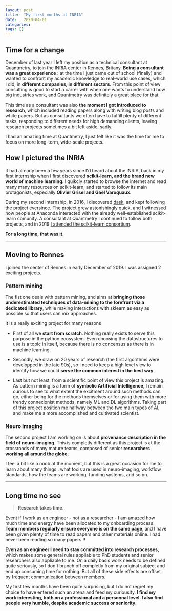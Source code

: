 ```yaml
---
layout: post
title:  "My first months at INRIA"
date:   2020-04-01
categories: 
tags: []
---
```


## Time for a change
December of last year I left my position as a technical consultant at Quantmetry, to join the INRIA center in Rennes, Britany.
**Being a consultant was a great experience** : at the time I just came out of school (finally) and wanted to confront my academic knowledge to real-world use cases, which I did, in **different companies, in different sectors**. From this point of view consulting is good to start a carrer with when one wants to understand how big industries work, and Quantmetry was definitely a great place for that.

This time as a consultant was also **the moment I got introduced to research**, which included reading papers along with writing blog posts and white papers. But as consultants we often have to fulfill plenty of different tasks, responding to different needs for high demanding clients, leaving research projects sometimes a bit left aside, sadly.

I had an amazing time at Quantmetry, I just felt like it was the time for me to focus on more long-term, wide-scale projects.

## How I pictured the INRIA
It had already been a few years since I'd heard about the INRIA, back in my first internship when I first discovered **scikit-learn, and the brand new world of machine learning**. I quikcly started to browse the internet and read many many resources on scikit-learn, and started to follow its main protagonists, especially **Olivier Grisel and Gaël Varoquaux**.

During my second internship, in 2016, I discovered [dask](https://dask.org/), and kept following the project eversince. The project grew astonishingly quick, and I witnessed how people at Anaconda interacted with the already well-established scikit-learn comunity. A consultant at Quantmetry I continued to follow both projects, and in 2019 [I attended the scikit-learn consortium](http://remiadon.github.io/machine-learning/2019/08/27/sklearn-consortium-part-2.html).

**For a long time, that was it**.


-------------------------

## Moving to Rennes
I joined the center of Rennes in early December of 2019. I was assigned 2 exciting projects. 

### Pattern mining
The fist one deals with pattern mining,
and aims at **bringing those underestimated techniques of data-mining to the forefront via a dedicated library**, while making interactions with sklearn as easy as possible so that users can mix approaches.

It is a really exciting project for many reasons

- First of all we **start from scratch**. Nothing really exists to serve this purpose in the python ecosystem. Even choosing the datastructures to use is a topic in itself, because there is no concensus as there is in machine learning.

- Secondly, we draw on 20 years of research (the first algorithms were developped in the late 90s), so I need to keep a high level view to identify how we could **serve the common interest in the best way**.

- Last but not least, from a scientific point of view this project is amazing. As pattern mining is a form of **symbolic Artificial Intelligence**, I remain curious to see to what extent the excitment around such methods can go, either being for the methods themselves or for using them with more trendy connexionist methods, namely ML and DL algorithms. Taking part of this project position me halfway between the two main types of AI, and make me a more accomplished and cultivated scientist.


### Neuro imaging
The second project I am working on is about **provenance description in the field of neuro-imaging**. This is completly different as this project is at the crossroads of many mature teams, composed of senior **researchers working all around the globe**. 

I feel a bit like a noob at the moment, but this is a great occasion for me to learn about many things : what tools are used in neuro-imaging, workflow standards, how the teams are working, funding systems, and so on.

--------------------

## Long time no see
> **Research takes time**.

Event if I work as an engineer - not as a researcher - I am amazed how much time and energy have been allocated to my onboarding process. **Team members regularly ensure everyone is on the same page**, and I have been given plenty of time to read papers and other materials online. I had never been reading so many papers !!

**Even as an engineer I need to stay committed into research processes**, which makes some general rules appliable to PhD students and senior researchers also appliable to me.
On a daily basis work needs to be defined quite seriously, so I don't branch off completly from my original subject and end up consuming time for nothing. But all of these side effects are offset by frequent communication between members. 

My first few months have been quite surprising, but I do not regret my choice to have entered such an arena and feed my curiousity. **I find my work interesting, both on a professional and a personnal level.
I also find people very humble, despite academic success or seniority**. 



